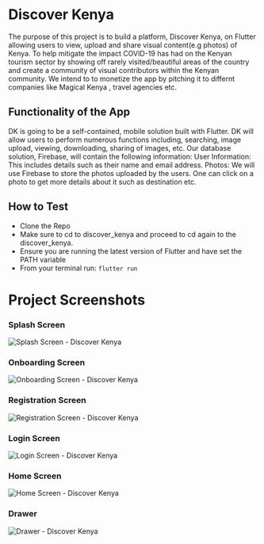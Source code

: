 # Discover Kenya
The purpose of this project is to build a platform, Discover Kenya, on Flutter allowing users to view, upload and share visual content(e.g photos) of Kenya. To help mitigate the impact COVID-19 has had on the Kenyan tourism sector by showing off rarely visited/beautiful areas of the country and create a community of visual contributors within the Kenyan community. We intend to to monetize the app by pitching it to differnt companies like Magical Kenya , travel agencies etc.

## Functionality of the App
DK is going to be a self-contained, mobile solution built with Flutter. DK will allow users to perform numerous functions including, searching, image upload, viewing, downloading, sharing of images, etc. Our database solution, Firebase, will contain the following information: 
User Information: This includes details such as their name and email address.
Photos: We will use Firebase to store the photos uploaded by the users.
One can click on a photo to get more details about it such as destination etc.

## How to Test

- Clone the Repo
- Make sure to cd to discover_kenya and proceed to cd again to the discover_kenya.
- Ensure you are running the latest version of Flutter and have set the PATH variable
- From your terminal run: `flutter run`

# Project Screenshots

### Splash Screen

![Splash Screen - Discover Kenya](discover_kenya/screenshots/launcher.jpeg)

### Onboarding Screen

![Onboarding Screen - Discover Kenya](discover_kenya/screenshots/onboad.jpeg)

### Registration Screen

![Registration Screen - Discover Kenya](discover_kenya/screenshots/register.jpeg)


### Login Screen

![Login Screen - Discover Kenya](discover_kenya/screenshots/login.jpeg)

### Home Screen

![Home Screen - Discover Kenya](discover_kenya/screenshots/home.jpeg)

### Drawer

![Drawer - Discover Kenya](discover_kenya/screenshots/Drawer.jpeg)
